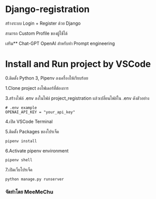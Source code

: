 # Django-registration

สร้างระบบ Login + Register ด้วย Django

สามารถ Custom Profile ของผู้ใช้ได้

เสริม** Chat-GPT OpenAI สำหรับทำ Prompt engineering

# Install and Run project by VSCode

0.ติดตั้ง Python 3, Pipenv ลงเครื่องให้เรียบร้อย

1.Clone project ลงโฟเดอร์ที่ต้องการ

3.สร้างไฟล์ .env ลงในไฟล์ project_registration แล้วเปลี่ยนไฟล์ใน .env ดังตัวอย่าง

```dosini
# .env example
OPENAI_API_KEY = "your_api_key"
```

4.เปิด VSCode Terminal

5.ติดตั้ง Packages ของโปรเจ็ค

```bash
pipenv install
```

6.Activate pipenv environment

```bash
pipenv shell
```

7.เปิดเว็บโปรเจ็ค
```bash
python manage.py runserver
```
### จัดทำโดย MeeMeChu
